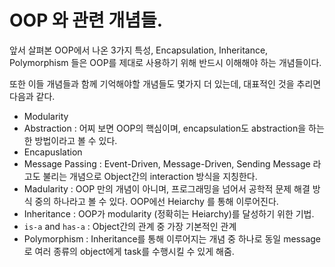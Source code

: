 # OOP 와 관련 개념들.

앞서 살펴본 OOP에서 나온 3가지 특성, Encapsulation, Inheritance, Polymorphism 들은 OOP를 제대로 사용하기 위해 반드시 이해해야 하는 개념들이다.

또한 이들 개념들과 함께 기억해야할 개념들도 몇가지 더 있는데, 대표적인 것을 추리면 다음과 같다.

* Modularity
* Abstraction : 어찌 보면 OOP의 핵심이며, encapsulation도 abstraction을 하는 한 방법이라고 볼 수 있다.
* Encapuslation
* Message Passing : Event-Driven, Message-Driven, Sending Message 라고도 불리는 개념으로 Object간의 interaction 방식을 지칭한다.
* Madularity : OOP 만의 개념이 아니며, 프로그래밍을 넘어서 공학적 문제 해결 방식 중의 하나라고 볼 수 있다. OOP에선 Heiarchy 를 통해 이루어진다.
* Inheritance : OOP가 modularity (정확히는 Heiarchy)를 달성하기 위한 기법.
* `is-a` and `has-a` : Object간의 관계 중 가장 기본적인 관계
* Polymorphism : Inheritance를 통해 이루어지는 개념 중 하나로 동일 message로 여러 종류의 object에게 task를 수행시킬 수 있게 해줌.